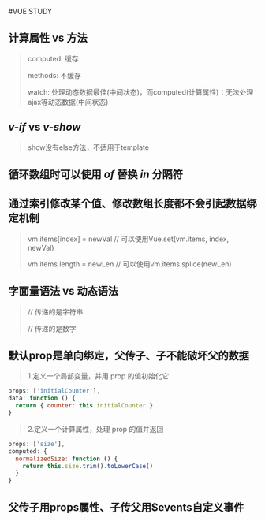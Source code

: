 #VUE STUDY


## 计算属性 vs 方法
> computed: 缓存
>
> methods: 不缓存
>
> watch: 处理动态数据最佳(中间状态)，而computed(计算属性)：无法处理ajax等动态数据(中间状态)


## *v-if* vs *v-show*
> show没有else方法，不适用于template


## 循环数组时可以使用 *of* 替换 *in* 分隔符


## 通过索引修改某个值、修改数组长度都不会引起数据绑定机制
> vm.items[index] = newVal // 可以使用Vue.set(vm.items, index, newVal)
>
> vm.items.length = newLen // 可以使用vm.items.splice(newLen)


## 字面量语法 vs 动态语法
> <comp some-prop="1"></comp> // 传递的是字符串
>
> <comp :some-prop="1"></comp> // 传递的是数字


## 默认prop是单向绑定，父传子、子不能破坏父的数据
> 1.定义一个局部变量，并用 prop 的值初始化它
```js
props: ['initialCounter'],
data: function () {
  return { counter: this.initialCounter }
}
```
> 2.定义一个计算属性，处理 prop 的值并返回
```js
props: ['size'],
computed: {
  normalizedSize: function () {
    return this.size.trim().toLowerCase()
  }
}
```


## 父传子用props属性、子传父用$events自定义事件


